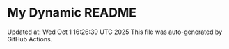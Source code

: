 # My Dynamic README
Updated at: Wed Oct  1 16:26:39 UTC 2025
This file was auto-generated by GitHub Actions.
